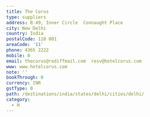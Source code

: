```yaml
---
title: The Corus
type: suppliers
address: B-49, Inner Circle  Connaught Place
city: New Delhi
country: India
postalCode: 110 001
areaCode: '11'
phone: 4365 2222
mobile: 0
email: thecorus@rediffmail.com  resv@hotelcorus.com
www: www.hotelcorus.com
note: ''
bookThrough: 0
currency: INR
gstType: 0
path: /destinations/india/states/delhi/cities/delhi/
category:
  - H
---
```


